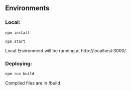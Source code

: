 ## Environments

### Local:
```
npm install
```
```
npm start
```
Local Environment will be running at http://localhost:3000/

### Deploying:
```
npm run build
```

Compiled files are in /build
